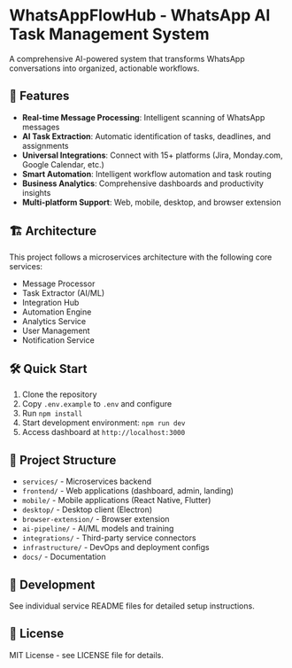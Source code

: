 # WhatsAppFlowHub - WhatsApp AI Task Management System

A comprehensive AI-powered system that transforms WhatsApp conversations into organized, actionable workflows.

## 🚀 Features

- **Real-time Message Processing**: Intelligent scanning of WhatsApp messages
- **AI Task Extraction**: Automatic identification of tasks, deadlines, and assignments
- **Universal Integrations**: Connect with 15+ platforms (Jira, Monday.com, Google Calendar, etc.)
- **Smart Automation**: Intelligent workflow automation and task routing
- **Business Analytics**: Comprehensive dashboards and productivity insights
- **Multi-platform Support**: Web, mobile, desktop, and browser extension

## 🏗️ Architecture

This project follows a microservices architecture with the following core services:
- Message Processor
- Task Extractor (AI/ML)
- Integration Hub
- Automation Engine
- Analytics Service
- User Management
- Notification Service

## 🛠️ Quick Start

1. Clone the repository
2. Copy `.env.example` to `.env` and configure
3. Run `npm install`
4. Start development environment: `npm run dev`
5. Access dashboard at `http://localhost:3000`

## 📁 Project Structure

- `services/` - Microservices backend
- `frontend/` - Web applications (dashboard, admin, landing)
- `mobile/` - Mobile applications (React Native, Flutter)
- `desktop/` - Desktop client (Electron)
- `browser-extension/` - Browser extension
- `ai-pipeline/` - AI/ML models and training
- `integrations/` - Third-party service connectors
- `infrastructure/` - DevOps and deployment configs
- `docs/` - Documentation

## 🔧 Development

See individual service README files for detailed setup instructions.

## 📄 License

MIT License - see LICENSE file for details.
